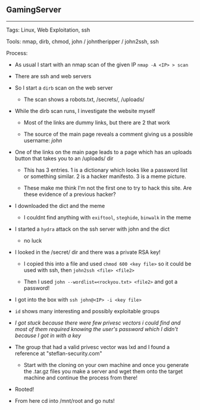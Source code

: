 ## GamingServer

---

Tags: Linux, Web Exploitation, ssh

Tools: nmap, dirb, chmod, john / johntheripper / john2ssh, ssh

Process:

* As usual I start with an nmap scan of the given IP `nmap -A <IP> > scan`

* There are ssh and web servers

* So I start a `dirb` scan on the web server

    * The scan shows a robots.txt, /secrets/, /uploads/

* While the dirb scan runs, I investigate the website myself

    * Most of the links are dummy links, but there are 2 that work

    * The source of the main page reveals a comment giving us a possible username: *john*

* One of the links on the main page leads to a page which has an uploads button that takes you to an /uploads/ dir

    * This has 3 entries. 1 is a dictionary which looks like a password list or something similar. 2 is a hacker manifesto. 3 is a meme picture.

    * These make me think I'm not the first one to try to hack this site. Are these evidence of a previous hacker?

* I downloaded the dict and the meme

    * I couldnt find anything with `exiftool`, `steghide`, `binwalk` in the meme

* I started a `hydra` attack on the ssh server with john and the dict

    * no luck

* I looked in the /secret/ dir and there was a private RSA key!

    * I copied this into a file and used `chmod 600 <key file>` so it could be used with ssh, then `john2ssh <file> <file2>`
    
    * Then I used `john --wordlist=<rockyou.txt> <file2>` and got a password!

* I got into the box with `ssh john@<IP> -i <key file>`

* `id` shows many interesting and possibly exploitable groups

* *I got stuck because there were few privesc vectors i could find and most of them required knowing the user's password which I didn't because I got in with a key*

* The group that had a valid privesc vector was lxd and I found a reference at "steflan-security.com"

    * Start with the cloning on your own machine and once you generate the .tar.gz files you make a server and wget them onto the target machine and continue the process from there!

* Rooted!

* From here cd into /mnt/root and go nuts!